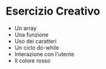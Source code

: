 # Esercizio Creativo
- Un array
- Una funzione
- Uso dei caratteri
- Un ciclo do-while
- Interazione con l'utente
- Il colore rosso
